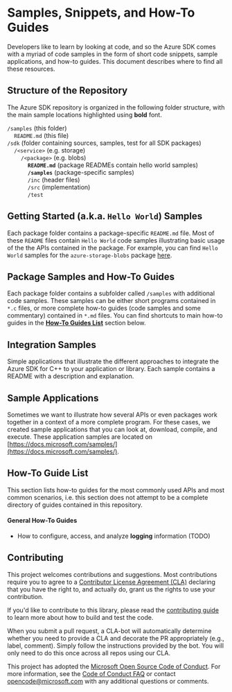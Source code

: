 # Samples, Snippets, and How-To Guides

Developers like to learn by looking at code, and so the Azure SDK comes with a myriad of code samples in the form of short code snippets, sample applications, and how-to guides. This document describes where to find all these resources.

## Structure of the Repository

The Azure SDK repository is organized in the following folder structure, with the main sample locations highlighted using **bold** font.

`/samples` (this folder)<br>
&nbsp;&nbsp;&nbsp;&nbsp;`README.md` (this file)<br>
`/sdk` (folder containing sources, samples, test for all SDK packages)<br>
&nbsp;&nbsp;&nbsp;&nbsp;`/<service>` (e.g. storage)<br>
&nbsp;&nbsp;&nbsp;&nbsp;&nbsp;&nbsp;&nbsp;&nbsp;`/<package>` (e.g. blobs)<br>
&nbsp;&nbsp;&nbsp;&nbsp;&nbsp;&nbsp;&nbsp;&nbsp;&nbsp;&nbsp;&nbsp;&nbsp;**`README.md`** (package READMEs contain hello world samples)<br>
&nbsp;&nbsp;&nbsp;&nbsp;&nbsp;&nbsp;&nbsp;&nbsp;&nbsp;&nbsp;&nbsp;&nbsp;**`/samples`** (package-specific samples)<br>
&nbsp;&nbsp;&nbsp;&nbsp;&nbsp;&nbsp;&nbsp;&nbsp;&nbsp;&nbsp;&nbsp;&nbsp;`/inc` (header files)<br>
&nbsp;&nbsp;&nbsp;&nbsp;&nbsp;&nbsp;&nbsp;&nbsp;&nbsp;&nbsp;&nbsp;&nbsp;`/src` (implementation)<br>
&nbsp;&nbsp;&nbsp;&nbsp;&nbsp;&nbsp;&nbsp;&nbsp;&nbsp;&nbsp;&nbsp;&nbsp;`/test`<br>

##  Getting Started (a.k.a. `Hello World`) Samples

Each package folder contains a package-specific `README.md` file. Most of these `README` files contain `Hello World` code samples illustrating basic usage of the the APIs contained in the package. For example, you can find `Hello World` samples for the `azure-storage-blobs` package [here](https://github.com/Azure/azure-sdk-for-cpp/blob/main/sdk/storage/README.md#code-samples).

## Package Samples and How-To Guides

Each package folder contains a subfolder called `/samples` with additional code samples. These samples can be either short programs contained in `*.c` files, or more complete how-to guides (code samples and some commentary) contained in `*.md` files. You can find shortcuts to main how-to guides in the [**How-To Guides List**](#how-to-guide-list) section below.

## Integration Samples

Simple applications that illustrate the different approaches to integrate the Azure SDK for C++ to your application or library. Each sample contains a README with a description and explanation.

## Sample Applications

Sometimes we want to illustrate how several APIs or even packages work together in a context of a more complete program. For these cases, we created sample applications that you can look at, download, compile, and execute. These application samples are located on
[https://docs.microsoft.com/samples/](https://docs.microsoft.com/samples/).

## How-To Guide List

This section lists how-to guides for the most commonly used APIs and most common scenarios, i.e. this section does not attempt to be a complete directory of guides contained in this repository.

#### General How-To Guides

- How to configure, access, and analyze **logging** information (TODO)

## Contributing

This project welcomes contributions and suggestions. Most contributions require you to agree to a [Contributor License Agreement (CLA)][cla] declaring that you have the right to, and actually do, grant us the rights to use your contribution.

If you'd like to contribute to this library, please read the [contributing guide][contributing_guide] to learn more about how to build and test the code.

When you submit a pull request, a CLA-bot will automatically determine whether you need to provide a CLA and decorate the PR appropriately (e.g., label, comment). Simply follow the instructions provided by the bot. You will only need to do this once across all repos using our CLA.

This project has adopted the [Microsoft Open Source Code of Conduct][coc]. For more information, see the [Code of Conduct FAQ][coc_faq] or contact [opencode@microsoft.com][coc_contact] with any additional questions or comments.

<!-- LINKS -->
[contributing_guide]: https://github.com/Azure/azure-sdk-for-cpp/blob/main/CONTRIBUTING.md
[cla]: https://cla.microsoft.com
[coc]: https://opensource.microsoft.com/codeofconduct/
[coc_faq]: https://opensource.microsoft.com/codeofconduct/faq/
[coc_contact]: mailto:opencode@microsoft.com

